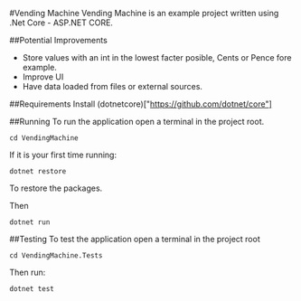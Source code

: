 #Vending Machine
Vending Machine is an example project written using .Net Core - ASP.NET CORE.

##Potential Improvements
- Store values with an int in the lowest facter posible, Cents or Pence fore example.
- Improve UI
- Have data loaded from files or external sources.

##Requirements
Install (dotnetcore)["https://github.com/dotnet/core"]

##Running
To run the application open a terminal in the project root.

`cd VendingMachine`

If it is your first time running:

`dotnet restore` 

To restore the packages.

Then

`dotnet run`

##Testing
To test the application open a terminal in the project root

`cd VendingMachine.Tests`

Then run:

`dotnet test`